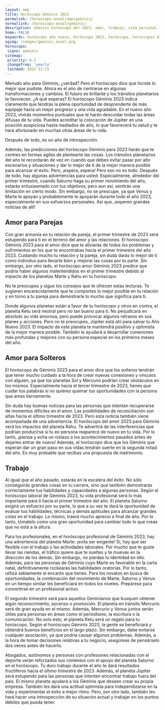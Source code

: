 ```yaml
---
layout: amp
title: Horóscopo Géminis 2023 
permalink: /horoscopo-anual/amp/geminis/
normallink: /horoscopo-anual/geminis/
description: Géminis horóscopo del 2023, amor, trabajo, vida personal. Todas las predicciones para Géminis 2023 gratis. Disfruta este año nuevo.
home: FALSE
keywords: horóscopo año nuevo, horóscopo 2023, horóscopo, horoscopos diarios gratis del dia de hoy, horóscopo diario gratis,horóscopo ano nuevo 2023, horóscopo esperanza gracia, horoscopo Géminis 2023, horoscop, horóscopos gratis, horoscopo Géminis, horoscopo Géminis 2023 gratis, Tarot, Astrologia, Zodíaco, Géminis, horoscopo gratis,tarot en femenino,videncia gratuita,horoscopos gratuitos,horóscopos, astrologia,videncia gratis
ogimg: /images/geminis_anual.png
horoscopo:
 signo: geminis
sitemap:
 priority: 0.5
 changefreq: 'yearly'
 lastmod: 2022-12-23
---
```





Menudo año para Géminis, ¿verdad? Pero el horóscopo dice que hiciste lo mejor que pudiste. Ahora es el año de centrarse en algunas transformaciones y cambios. El futuro es brillante y los tránsitos planetarios te favorecen. ¿A qué esperas? El horóscopo Géminis 2023 indica claramente que tendrás la plena oportunidad de desprenderte de más equipaje hacia un mejor progreso y una vida agradable. En el nuevo año 2023, vivirás momentos puntuales que te harán descuidar todas las áreas difusas de tu vida. Puedes acreditar la colocación de Júpiter en una posición auspiciosa hasta mediados de año, lo que favorecerá tu salud y te hará afortunado en muchas otras áreas de tu vida.

Después de todo, es un año de introspección.

Además, las predicciones del horóscopo Géminis para 2023 harán que te centres en formas ágiles de plantearte las cosas. Los tránsitos planetarios del año te recordarán de vez en cuando que debes evitar pasar por alto escenarios y situaciones y dar lo mejor de ti de la mejor manera posible para alcanzar el éxito. Pero, ¡espera, espera! Pero eso no es todo. Después de todo, hay algunas advertencias para usted. Especialmente, alrededor del primer trimestre, cuando Saturno haga su primer movimiento del año, estarás entusiasmado con tus objetivos, pero aun así, sentirás una limitación en cierto modo. Sin embargo, no se preocupe, ya que Venus y Marte le apoyan y probablemente le apoyarán durante todo el año 2023, especialmente en sus esfuerzos personales. Así que, ¡esperen grandes noticias de allí!

## Amor para Parejas

Con gran armonía en tu relación de pareja, el primer trimestre de 2023 será estupendo para ti en el terreno del amor y las relaciones. El horóscopo Géminis 2023 para el amor dice que te aliviarás de todos los problemas y sufrimientos en los que te encontrabas hacia el primer trimestre del año 2023. Cuidando mucho tu relación y la pareja, sin duda darás lo mejor de ti como individuo para llevarte bien y mejorar las cosas por tu parte. Sin embargo, por otro lado, el horóscopo amor Géminis 2023 predice que podría haber algunos malentendidos en el primer trimestre debido al impacto de los planetas Marte y Rahu en tu horóscopo.

No te preocupes y sigue los consejos que te ofrecen estas lecturas. Te sugieren encarecidamente que te comportes lo mejor posible en tu relación y en torno a tu pareja para demostrarle lo mucho que significa para ti. 

Donde algunos planetas están a favor de tu horóscopo y otros en contra, el planeta Ketu será neutral pero no tan bueno para ti. No perjudicará en absoluto su vida amorosa, pero puede provocar algunos retrasos en sus planes y acciones. Pero no te preocupes, Júpiter está ahí para salvar tu Año Nuevo 2023. El impacto de este planeta te mantendrá positivo y optimista de la mejor manera posible. También le ayudará a desarrollar conexiones más profundas y mejores con su persona especial en los primeros meses del año.

## Amor para Solteros

El horóscopo de Géminis 2023 para el amor dice que los solteros tendrán que tener mucho cuidado a la hora de crear nuevas conexiones y vínculos con alguien, ya que los planetas Sol y Mercurio podrían crear obstáculos en los mismos. Especialmente hacia el tercer trimestre de 2023, tienes que cuidar tus palabras si no quieres quemar tus oportunidades con la persona que amas tiernamente.

Sin duda hay buenas noticias para las personas que intentan recuperarse de momentos difíciles en el amor. Las posibilidades de reconciliación son altas hacia el último trimestre de 2023. Pero esta noticia también viene acompañada de una advertencia. El horóscopo del amor 2023 para Géminis verá los impactos del planeta Rahu. Te advertirá de las interferencias que podrían producirse si tu ex-persona reaparece de nuevo en tu vida. Por lo tanto, ¡piensa y echa un vistazo a los acontecimientos pasados antes de dejarles entrar de nuevo! Además, el horóscopo dice que los Géminis que esperan dar un gran paso en sus vidas tendrán suerte en la segunda mitad del año. Es muy probable que recibas una propuesta de matrimonio.

## Trabajo

Al igual que el año pasado, estarás en la escalera del éxito. No sólo conseguirás grandes cosas en tu carrera, sino que también demostrarás correctamente tus habilidades y capacidades a algunas personas. Según el horóscopo laboral de Géminis 2023, tu vida profesional será lo más importante para ti hacia el primer trimestre del año. El planeta Saturno exigirá un esfuerzo por su parte, lo que a su vez te dará la oportunidad de evaluar tus habilidades, técnicas y demás aptitudes para alcanzar grandes cotas en el trabajo. Lo mismo, traerá mucho aprecio a final de año. Por lo tanto, tómatelo como una gran oportunidad para cambiar todo lo que creas que no está a la altura.

Para los profesionales, en el horóscopo profesional de Géminis 2023, hay una advertencia del planeta Marte: ¡evita ser exigente! Sí, hay que ser flexible con el trabajo y las actividades laborales. Por mucho que te guste llevar las riendas, el tráfico quiere que te sueltes y te muevas en la dirección de los demás. Sin embargo, no pierdas tu identidad en ello. Además, para las personas de Géminis cuyo Marte es favorable en la carta natal, definitivamente rockearás las habilidades oratorias. Por lo tanto, utiliza sabiamente el encanto que tienes. Para los novatos en busca de oportunidades, la combinación del movimiento de Marte, Saturno y Venus en un tiempo similar les beneficiará en todos los niveles. Prepárese para convertirse en un profesional activo.

El segundo trimestre será para aquellos Geminianos que busquen obtener algún reconocimiento, ascenso o promoción. El planeta en tránsito Mercurio será de gran ayuda en el mismo. Además, Mercurio y Venus juntos serán útiles para personas en áreas como el periodismo, la escritura o la comunicación. No solo esto, el planeta Ketu será un regalo para tu horóscopo. Según el horóscopo Géminis 2023, la gente se beneficiará y obtendrá buenos beneficios en el largo plazo. Sin embargo, debe evitarse cualquier asociación, ya que podría causar algunos problemas. Además, a la hora de tomar decisiones relativas a tu negocio, asegúrese de pensárselo dos veces antes de hacerlo.

Abogados, autónomos y personas con profesiones relacionadas con el deporte verán reforzados sus cimientos con el apoyo del planeta Saturno en el horóscopo. Tu duro trabajo durante el año te dará resultados fructíferos hacia el último trimestre de 2023. Además, el planeta Júpiter será estupendo para las personas que intenten encontrar trabajo fuera del país. El mismo planeta ayudará a los Géminis que deseen crear su propia empresa. También les dará una actitud optimista para independizarse en la vida y experimentar el éxito a mejor ritmo. Pero, por otro lado, también les hará hacer una introspección de su situación actual y trabajar en los puntos débiles que pueda tener.